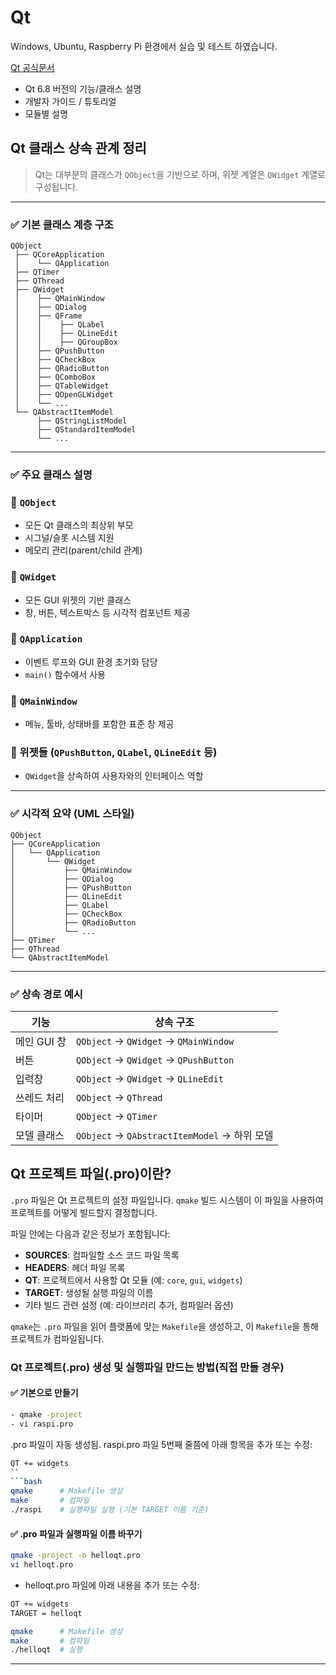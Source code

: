 # Qt
Windows, Ubuntu, Raspberry Pi 환경에서 실습 및 테스트 하였습니다.

[Qt 공식문서](https://doc.qt.io/qt-6.8/index.html)
+ Qt 6.8 버전의 기능/클래스 설명
+ 개발자 가이드 / 튜토리얼
+ 모듈별 설명

## Qt 클래스 상속 관계 정리

> Qt는 대부분의 클래스가 `QObject`을 기반으로 하며, 위젯 계열은 `QWidget` 계열로 구성됩니다.

---

### ✅ 기본 클래스 계층 구조

```plaintext
QObject
 ├── QCoreApplication
 │    └── QApplication
 ├── QTimer
 ├── QThread
 ├── QWidget
 │    ├── QMainWindow
 │    ├── QDialog
 │    ├── QFrame
 │    │    ├── QLabel
 │    │    ├── QLineEdit
 │    │    ├── QGroupBox
 │    ├── QPushButton
 │    ├── QCheckBox
 │    ├── QRadioButton
 │    ├── QComboBox
 │    ├── QTableWidget
 │    ├── QOpenGLWidget
 │    └── ...
 └── QAbstractItemModel
      ├── QStringListModel
      ├── QStandardItemModel
      └── ...
```

---

### ✅ 주요 클래스 설명

### 🔹 `QObject`
- 모든 Qt 클래스의 최상위 부모
- 시그널/슬롯 시스템 지원
- 메모리 관리(parent/child 관계)

### 🔹 `QWidget`
- 모든 GUI 위젯의 기반 클래스
- 창, 버튼, 텍스트박스 등 시각적 컴포넌트 제공

### 🔹 `QApplication`
- 이벤트 루프와 GUI 환경 초기화 담당
- `main()` 함수에서 사용

### 🔹 `QMainWindow`
- 메뉴, 툴바, 상태바를 포함한 표준 창 제공

### 🔹 위젯들 (`QPushButton`, `QLabel`, `QLineEdit` 등)
- `QWidget`을 상속하여 사용자와의 인터페이스 역할

---

### ✅ 시각적 요약 (UML 스타일)

```plaintext
QObject
├── QCoreApplication
│   └── QApplication
│       └── QWidget
│           ├── QMainWindow
│           ├── QDialog
│           ├── QPushButton
│           ├── QLineEdit
│           ├── QLabel
│           ├── QCheckBox
│           ├── QRadioButton
│           └── ...
├── QTimer
├── QThread
└── QAbstractItemModel
```

---

### ✅ 상속 경로 예시

| 기능            | 상속 구조                                    |
|-----------------|-----------------------------------------------|
| 메인 GUI 창     | `QObject` → `QWidget` → `QMainWindow`         |
| 버튼            | `QObject` → `QWidget` → `QPushButton`         |
| 입력창          | `QObject` → `QWidget` → `QLineEdit`           |
| 쓰레드 처리     | `QObject` → `QThread`                         |
| 타이머          | `QObject` → `QTimer`                          |
| 모델 클래스     | `QObject` → `QAbstractItemModel` → 하위 모델 |


## Qt 프로젝트 파일(.pro)이란?

`.pro` 파일은 Qt 프로젝트의 설정 파일입니다. `qmake` 빌드 시스템이 이 파일을 사용하여 프로젝트를 어떻게 빌드할지 결정합니다.

파일 안에는 다음과 같은 정보가 포함됩니다:
- **SOURCES**: 컴파일할 소스 코드 파일 목록
- **HEADERS**: 헤더 파일 목록
- **QT**: 프로젝트에서 사용할 Qt 모듈 (예: `core`, `gui`, `widgets`)
- **TARGET**: 생성될 실행 파일의 이름
- 기타 빌드 관련 설정 (예: 라이브러리 추가, 컴파일러 옵션)

`qmake`는 `.pro` 파일을 읽어 플랫폼에 맞는 `Makefile`을 생성하고, 이 `Makefile`을 통해 프로젝트가 컴파일됩니다.

### Qt 프로젝트(.pro) 생성 및 실행파일 만드는 방법(직접 만들 경우)

#### ✅ 기본으로 만들기

```bash
- qmake -project
- vi raspi.pro
```
.pro 파일이 자동 생성됨.
raspi.pro 파일 5번째 줄쯤에 아래 항목을 추가 또는 수정:
```bash
QT += widgets
``
```bash
qmake      # Makefile 생성
make       # 컴파일
./raspi    # 실행파일 실행 (기본 TARGET 이름 기준)
```

#### ✅ .pro 파일과 실행파일 이름 바꾸기
```bash
qmake -project -o helloqt.pro
vi helloqt.pro
```
- helloqt.pro 파일에 아래 내용을 추가 또는 수정:
```bash
QT += widgets
TARGET = helloqt
```
```bash
qmake      # Makefile 생성
make       # 컴파일
./helloqt  # 실행
```
---